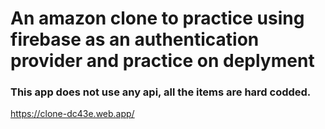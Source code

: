 # An amazon clone to practice using firebase as an authentication provider and practice on deplyment
### This app does not use any api, all the items are hard codded.
https://clone-dc43e.web.app/
